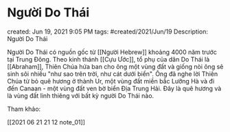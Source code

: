 # Người Do Thái

created: Jun 19, 2021 9:05 PM
tags: #created/2021/Jun/19
Description: Người Do Thái

Người Do Thái có nguồn gốc từ [[Người Hebrew]] khoảng 4000 năm trước tại Trung Đông. Theo kinh thánh [[Cựu Ước]], tổ phụ của dân Do Thái là [[Abraham]], Thiên Chúa hứa ban cho ông một vùng đất và giống nòi ông sẽ sinh sôi nhiều "như sao trên trời, như cát dưới biển". Ông đã nghe lời Thiên Chúa từ bỏ quê hương ở thành Ur, một vùng đất miền bắc Lưỡng Hà và đi đến Canaan - một vùng đất ven bờ biển Địa Trung Hải. Đây là quê hương và là vùng đất linh thiêng với bất kỳ người Do Thái nào.


Tham khảo:

[[2021 06 21 21 12 note_01]]